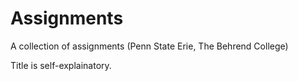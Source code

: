 # Assignments
A collection of assignments (Penn State Erie, The Behrend College)

Title is self-explainatory.
